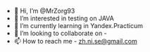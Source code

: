 - 👋 Hi, I’m @MrZorg93
- 👀 I’m interested in testing on JAVA
- 🌱 I’m currently learning in Yandex.Practicum
- 💞️ I’m looking to collaborate on -
- 📫 How to reach me - zh.ni.se@gmail.com

<!---
MrZorg93/MrZorg93 is a ✨ special ✨ repository because its `README.md` (this file) appears on your GitHub profile.
You can click the Preview link to take a look at your changes.
--->
